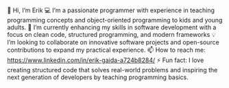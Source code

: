 👋 Hi, I’m Erik
💻 I’m a passionate programmer with experience in teaching programming concepts and object-oriented programming to kids and young adults.
🚀 I’m currently enhancing my skills in software development with a focus on clean code, structured programming, and modern frameworks
💡  I’m looking to collaborate on innovative software projects and open-source contributions to expand my practical experience.
📫 How to reach me: https://www.linkedin.com/in/erik-gaida-a724b8284/
⚡ Fun fact: I love creating structured code that solves real-world problems and inspiring the next generation of developers by teaching programming basics.

